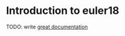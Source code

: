 # Introduction to euler18

TODO: write [great documentation](http://jacobian.org/writing/what-to-write/)

